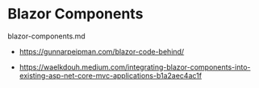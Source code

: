 # Blazor Components

blazor-components.md

*   https://gunnarpeipman.com/blazor-code-behind/

*   https://waelkdouh.medium.com/integrating-blazor-components-into-existing-asp-net-core-mvc-applications-b1a2aec4ac1f